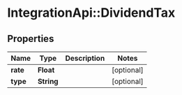 # IntegrationApi::DividendTax

## Properties
Name | Type | Description | Notes
------------ | ------------- | ------------- | -------------
**rate** | **Float** |  | [optional] 
**type** | **String** |  | [optional] 


